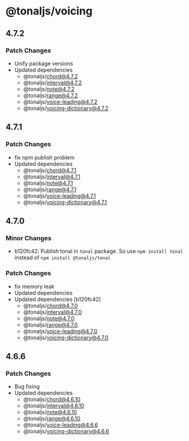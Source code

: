 # @tonaljs/voicing

## 4.7.2

### Patch Changes

- Unify package versions
- Updated dependencies
  - @tonaljs/chord@4.7.2
  - @tonaljs/interval@4.7.2
  - @tonaljs/note@4.7.2
  - @tonaljs/range@4.7.2
  - @tonaljs/voice-leading@4.7.2
  - @tonaljs/voicing-dictionary@4.7.2

## 4.7.1

### Patch Changes

- fix npm publish problem
- Updated dependencies
  - @tonaljs/chord@4.7.1
  - @tonaljs/interval@4.7.1
  - @tonaljs/note@4.7.1
  - @tonaljs/range@4.7.1
  - @tonaljs/voice-leading@4.7.1
  - @tonaljs/voicing-dictionary@4.7.1

## 4.7.0

### Minor Changes

- b120fc42: Publish tonal in `tonal` package. So use `npm install tonal` instead of `npm install @tonaljs/tonal`

### Patch Changes

- fix memory leak
- Updated dependencies
- Updated dependencies [b120fc42]
  - @tonaljs/chord@4.7.0
  - @tonaljs/interval@4.7.0
  - @tonaljs/note@4.7.0
  - @tonaljs/range@4.7.0
  - @tonaljs/voice-leading@4.7.0
  - @tonaljs/voicing-dictionary@4.7.0

## 4.6.6

### Patch Changes

- Bug fixing
- Updated dependencies
  - @tonaljs/chord@4.6.10
  - @tonaljs/interval@4.6.10
  - @tonaljs/note@4.6.10
  - @tonaljs/range@4.6.10
  - @tonaljs/voice-leading@4.6.6
  - @tonaljs/voicing-dictionary@4.6.6
